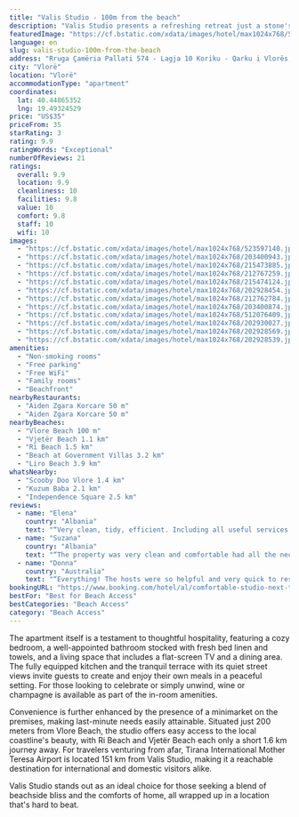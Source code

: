 ```yaml
---
title: "Valis Studio - 100m from the beach"
description: "Valis Studio presents a refreshing retreat just a stone's throw away from the pristine shores of Vlorë, offering guests the perfect blend of convenience and comfort."
featuredImage: "https://cf.bstatic.com/xdata/images/hotel/max1024x768/523597140.jpg?k=60717a93a6c882eaf7d1239b1b18d0c40f97b00673b9f24a04962539263c1af9&o=&hp=1"
language: en
slug: valis-studio-100m-from-the-beach
address: "Rruga Çamëria Pallati 574 - Lagja 10 Koriku - Qarku i Vlorës, 9400 Vlorë, Albania"
city: "Vlorë"
location: "Vlorë"
accommodationType: "apartment"
coordinates:
  lat: 40.44865352
  lng: 19.49324529
price: "US$35"
priceFrom: 35
starRating: 3
rating: 9.9
ratingWords: "Exceptional"
numberOfReviews: 21
ratings:
  overall: 9.9
  location: 9.9
  cleanliness: 10
  facilities: 9.8
  value: 10
  comfort: 9.8
  staff: 10
  wifi: 10
images:
  - "https://cf.bstatic.com/xdata/images/hotel/max1024x768/523597140.jpg?k=60717a93a6c882eaf7d1239b1b18d0c40f97b00673b9f24a04962539263c1af9&o=&hp=1"
  - "https://cf.bstatic.com/xdata/images/hotel/max1024x768/203400943.jpg?k=578a848621e85e8789a4d651900b4e8462050640234e4f39ac2c0bd8224def9c&o=&hp=1"
  - "https://cf.bstatic.com/xdata/images/hotel/max1024x768/215473885.jpg?k=711faeeb2d01152e3bf95dad785267af70761c46983a11752df9a19c6271f733&o=&hp=1"
  - "https://cf.bstatic.com/xdata/images/hotel/max1024x768/212767259.jpg?k=f4fb6f8bd56c50df904d86c8f92f3f95823752824d2356875acb912acb59e1f1&o=&hp=1"
  - "https://cf.bstatic.com/xdata/images/hotel/max1024x768/215474124.jpg?k=2017b3abe5706def1c971a878f605afa79ded8429bac72e1cf9f145685c8ee9c&o=&hp=1"
  - "https://cf.bstatic.com/xdata/images/hotel/max1024x768/202928454.jpg?k=504459196b0abcdacaa75952ee5689ab3cb606c9d8b10335d3cf379772721df3&o=&hp=1"
  - "https://cf.bstatic.com/xdata/images/hotel/max1024x768/212762784.jpg?k=b5d4eda0c736fb61585329f877a57b44a92fbd529676982c906480e20f5fec03&o=&hp=1"
  - "https://cf.bstatic.com/xdata/images/hotel/max1024x768/203400874.jpg?k=75176c61275e93ea01a8a5db10c713e611a5ef397c9fa0883bd4b717b57fc5a0&o=&hp=1"
  - "https://cf.bstatic.com/xdata/images/hotel/max1024x768/512076409.jpg?k=cde32e3f81231c1b5bd4ad8c8d848a2fe76e7b3156d37990f70fd4909263ad53&o=&hp=1"
  - "https://cf.bstatic.com/xdata/images/hotel/max1024x768/202930027.jpg?k=c3a5cd6f9116364c019c06079f91ae7c78de13c9cd557da662af5aaa750f5e2c&o=&hp=1"
  - "https://cf.bstatic.com/xdata/images/hotel/max1024x768/202928569.jpg?k=bfb3deaf78b1e34668b7349272f27aa66223994405f9f5c45c9817f914208dc8&o=&hp=1"
  - "https://cf.bstatic.com/xdata/images/hotel/max1024x768/202928539.jpg?k=cd46c9a0d0676e19df2cee93a01d41b1c5e57508cba01fbff6abaf66d17b9022&o=&hp=1"
amenities:
  - "Non-smoking rooms"
  - "Free parking"
  - "Free WiFi"
  - "Family rooms"
  - "Beachfront"
nearbyRestaurants:
  - "Aiden Zgara Korcare 50 m"
  - "Aiden Zgara Korcare 50 m"
nearbyBeaches:
  - "Vlore Beach 100 m"
  - "Vjetër Beach 1.1 km"
  - "Ri Beach 1.5 km"
  - "Beach at Government Villas 3.2 km"
  - "Liro Beach 3.9 km"
whatsNearby:
  - "Scooby Doo Vlore 1.4 km"
  - "Kuzum Baba 2.1 km"
  - "Independence Square 2.5 km"
reviews:
  - name: "Elena"
    country: "Albania"
    text: "“Very clean, tidy, efficient. Including all useful services. Well organised.”"
  - name: "Suzana"
    country: "Albania"
    text: "“The property was very clean and comfortable had all the necessary things that vacationers need. Great location near the sea and restorants. It's perfect also for families with kids. The owner was very friendly and disponibel for everything....”"
  - name: "Donna"
    country: "Australia"
    text: "“Everything! The hosts were so helpful and very quick to respond, very glad we stayed here.”"
bookingURL: "https://www.booking.com/hotel/al/comfortable-studio-next-to-the-port.en-gb.html?aid=8035640"
bestFor: "Best for Beach Access"
bestCategories: "Beach Access"
category: "Beach Access"
---
```


The apartment itself is a testament to thoughtful hospitality, featuring a cozy bedroom, a well-appointed bathroom stocked with fresh bed linen and towels, and a living space that includes a flat-screen TV and a dining area. The fully equipped kitchen and the tranquil terrace with its quiet street views invite guests to create and enjoy their own meals in a peaceful setting. For those looking to celebrate or simply unwind, wine or champagne is available as part of the in-room amenities.

Convenience is further enhanced by the presence of a minimarket on the premises, making last-minute needs easily attainable. Situated just 200 meters from Vlore Beach, the studio offers easy access to the local coastline's beauty, with Ri Beach and Vjetër Beach each only a short 1.6 km journey away. For travelers venturing from afar, Tirana International Mother Teresa Airport is located 151 km from Valis Studio, making it a reachable destination for international and domestic visitors alike.

Valis Studio stands out as an ideal choice for those seeking a blend of beachside bliss and the comforts of home, all wrapped up in a location that's hard to beat.